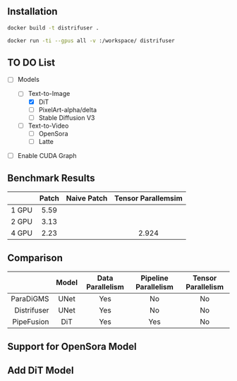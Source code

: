 ## Installation
```bash
docker build -t distrifuser .

docker run -ti --gpus all -v :/workspace/ distrifuser
```

## TO DO List
- [ ] Models
  - [ ] Text-to-Image
    - [x] DiT
    - [ ] PixelArt-alpha/delta
    - [ ] Stable Diffusion V3
  - [ ] Text-to-Video
    - [ ] OpenSora
    - [ ] Latte
- [ ] Enable CUDA Graph



## Benchmark Results

|       |    Patch    | Naive Patch | Tensor Parallemsim |
|------:|:-----------:|:-----------:|:------------------:|
| 1 GPU |     5.59    |             |                    |
| 2 GPU |     3.13    |             |                    |
| 4 GPU |     2.23    |             |        2.924       |



## Comparison


|             | Model | Data Parallelism | Pipeline Parallelism | Tensor Parallelism |
|------------:|:-----:|:----------------:|:--------------------:|:------------------:|
| ParaDiGMS   |  UNet |        Yes       |          No          |         No         |
| Distrifuser |  UNet |        Yes       |          No          |         No         |
|  PipeFusion |  DiT  |        Yes       |          Yes         |         No         |



## Support for OpenSora Model

## Add DiT Model